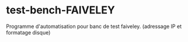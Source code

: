 # test-bench-FAIVELEY
Programme d'automatisation pour banc de test faiveley. (adressage IP et formatage disque)
